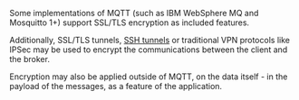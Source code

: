 Some implementations of MQTT (such as IBM WebSphere MQ and Mosquitto 1+) support SSL/TLS encryption as included features.

Additionally, SSL/TLS tunnels, [SSH tunnels](../ssh_tunnels) or traditional VPN protocols like IPSec may be used to encrypt the communications between the client and the broker.  

Encryption may also be applied outside of MQTT, on the data itself - in the payload of the messages, as a feature of the application.


